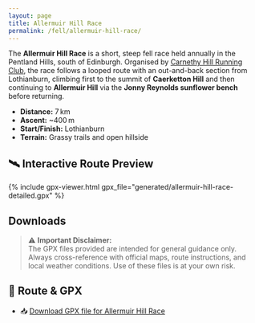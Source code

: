 ```yaml
---
layout: page
title: Allermuir Hill Race
permalink: /fell/allermuir-hill-race/
---
```


The **Allermuir Hill Race** is a short, steep fell race held annually in the Pentland Hills, south of Edinburgh. Organised by [Carnethy Hill Running Club](http://carnethy.com/carnethy-organised-races/allermuir-hill-race/), the race follows a looped route with an out-and-back section from Lothianburn, climbing first to the summit of **Caerketton Hill** and then continuing to **Allermuir Hill** via the **Jonny Reynolds sunflower bench** before returning.

- **Distance:** 7 km  
- **Ascent:** ~400 m  
- **Start/Finish:** Lothianburn  
- **Terrain:** Grassy trails and open hillside  

## 🛰️ Interactive Route Preview

{% include gpx-viewer.html gpx_file="generated/allermuir-hill-race-detailed.gpx" %}

## Downloads

> ⚠️ **Important Disclaimer:**  
> The GPX files provided are intended for general guidance only. Always cross-reference with official maps, route instructions, and local weather conditions. Use of these files is at your own risk.

## 📄 Route & GPX

- 📥 [Download GPX file for Allermuir Hill Race](generated/allermuir-hill-race.gpx)  
